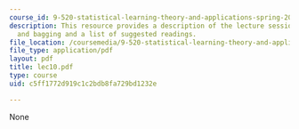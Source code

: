 ```yaml
---
course_id: 9-520-statistical-learning-theory-and-applications-spring-2006
description: This resource provides a description of the lecture session on boosting
  and bagging and a list of suggested readings.
file_location: /coursemedia/9-520-statistical-learning-theory-and-applications-spring-2006/c5ff1772d919c1c2bdb8fa729bd1232e_lec10.pdf
file_type: application/pdf
layout: pdf
title: lec10.pdf
type: course
uid: c5ff1772d919c1c2bdb8fa729bd1232e

---
```

None